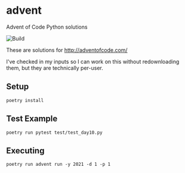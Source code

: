 # advent
Advent of Code Python solutions

![Build](https://github.com/crerwin/advent/actions/workflows/build.yaml/badge.svg)

These are solutions for http://adventofcode.com/

I've checked in my inputs so I can work on this without redownloading them, but they are technically per-user.

## Setup
```
poetry install
```

## Test Example
```
poetry run pytest test/test_day10.py
```

## Executing
```
poetry run advent run -y 2021 -d 1 -p 1
```
